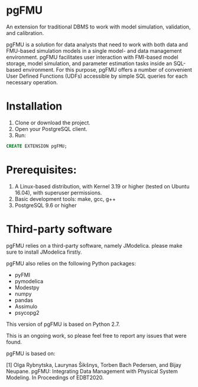 # pgFMU
An extension for traditional DBMS to work with model simulation, validation, and calibration.

pgFMU is a solution for data analysts that need to work with both data and FMU-based simulation models in a single model- and data management environment. pgFMU facilitates user interaction with FMI-based model storage, model simulation, and parameter estimation tasks inside an SQL-based environment. For this purpose, pgFMU offers a number of convenient User Defined Functions (UDFs) accessible by simple SQL queries for each necessary operation.

# Installation

1. Clone or download the project.
2. Open your PostgreSQL client.
3. Run:

```sql
CREATE EXTENSION pgFMU;
```

# Prerequisites:
1. A Linux-based distribution, with Kernel 3.19 or higher (tested on Ubuntu 16.04), with superuser permissions.
2. Basic development tools: make, gcc, g++
3. PostgreSQL 9.6 or higher

# Third-party software

pgFMU relies on a third-party software, namely JModelica. please make sure to install JModelica firstly.

pgFMU also relies on the following Python packages:
 - pyFMI
 - pymodelica
 - Modestpy
 - numpy
 - pandas
 - Assimulo
 - psycopg2

This version of pgFMU is based on Python 2.7.

This is an ongoing work, so please feel free to report any issues that were found.

pgFMU is based on:

[1] Olga Rybnytska, Laurynas Šikšnys, Torben Bach Pedersen, and Bijay Neupane. pgFMU: Integrating Data Management with Physical System Modeling. In Proceedings of EDBT2020.
